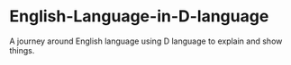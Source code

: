 # English-Language-in-D-language
A journey around English language using D language to explain and show things.
